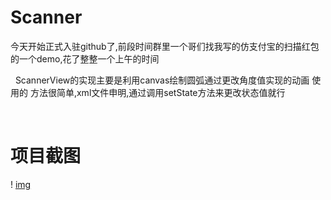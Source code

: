 # Scanner
今天开始正式入驻github了,前段时间群里一个哥们找我写的仿支付宝的扫描红包的一个demo,花了整整一个上午的时间

 
ScannerView的实现主要是利用canvas绘制圆弧通过更改角度值实现的动画
使用的 方法很简单,xml文件申明,通过调用setState方法来更改状态值就行

 
# 项目截图
! [img](Scanner/screenshots/Screenshot_2017-05-15-16-05-41.png)
